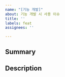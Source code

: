 ```yaml
---
name: "[기능 개발]"
about: 기능 개발 시 사용 이슈
title: ''
labels: feat
assignees: ''

---
```


## Summary

## Description
